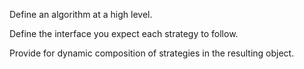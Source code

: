Define an algorithm at a high level.

Define the interface you expect each strategy to follow.

Provide for dynamic composition of strategies in the resulting object.